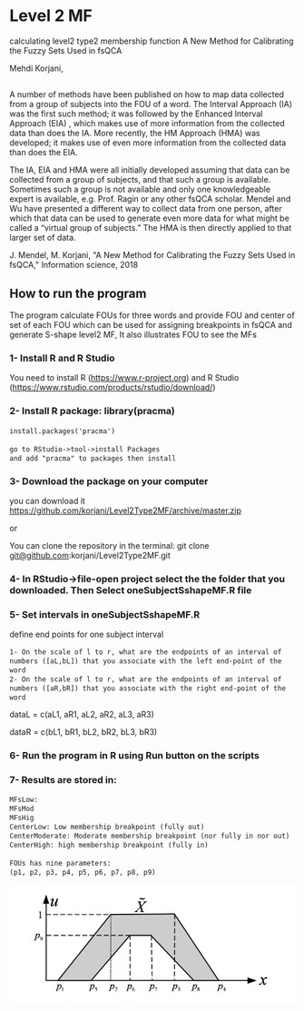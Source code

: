 # Level 2 MF
calculating level2 type2 membership function
A New Method for Calibrating the Fuzzy Sets Used in fsQCA

Mehdi Korjani,

##
A number of methods have been published on how to map data collected from a group of subjects into the FOU of a word. The Interval Approach (IA) was the first such method; it was followed by the Enhanced Interval Approach (EIA) , which makes use of more information from the collected data than does the IA. More recently, the HM Approach (HMA) was developed; it makes use of even more information from the collected data than does the EIA.

The IA, EIA and HMA were all initially developed assuming that data can be collected from a group of subjects, and that such a group is available. Sometimes such a group is not available and only one knowledgeable expert is available, e.g. Prof. Ragin or any other fsQCA scholar. Mendel and Wu have presented a different way to collect data from one person, after which that data can be used to generate even more data for what might be called a “virtual group of subjects.” The HMA is then directly applied to that larger set of data.

J. Mendel, M. Korjani, "A New Method for Calibrating the Fuzzy Sets Used in fsQCA," Information science, 2018

## How to run the program
The program calculate FOUs for three words and provide FOU and center of set of each FOU which can be used for assigning breakpoints in fsQCA and generate S-shape level2 MF,
It also illustrates FOU to see the MFs

### 1- Install R and R Studio
You need to install R (https://www.r-project.org) and R Studio (https://www.rstudio.com/products/rstudio/download/)

### 2- Install R package: library(pracma)

    install.packages('pracma')

    go to RStudio->tool->install Packages
    and add "pracma" to packages then install

### 3- Download the package on your computer

you can download it https://github.com/korjani/Level2Type2MF/archive/master.zip

or

You can clone the repository in the terminal: git clone git@github.com:korjani/Level2Type2MF.git


### 4- In RStudio->file-open project select the the folder that you downloaded. Then Select oneSubjectSshapeMF.R file

### 5- Set intervals in oneSubjectSshapeMF.R
define end points for one subject interval

    1- On the scale of l to r, what are the endpoints of an interval of numbers ([aL,bL]) that you associate with the left end-point of the word
    2- On the scale of l to r, what are the endpoints of an interval of numbers ([aR,bR]) that you associate with the right end-point of the word
dataL = c(aL1, aR1, aL2, aR2, aL3, aR3)

dataR = c(bL1, bR1, bL2, bR2, bL3, bR3)

### 6- Run the program in R using Run button on the scripts 

### 7- Results are stored in:

    MFsLow:
    MFsMod
    MFsHig
    CenterLow: Low membership breakpoint (fully out)
    CenterModerate: Moderate membership breakpoint (nor fully in nor out)
    CenterHigh: high membership breakpoint (fully in)

    FOUs has nine parameters:
    (p1, p2, p3, p4, p5, p6, p7, p8, p9)

![FOU](FOU.png)
